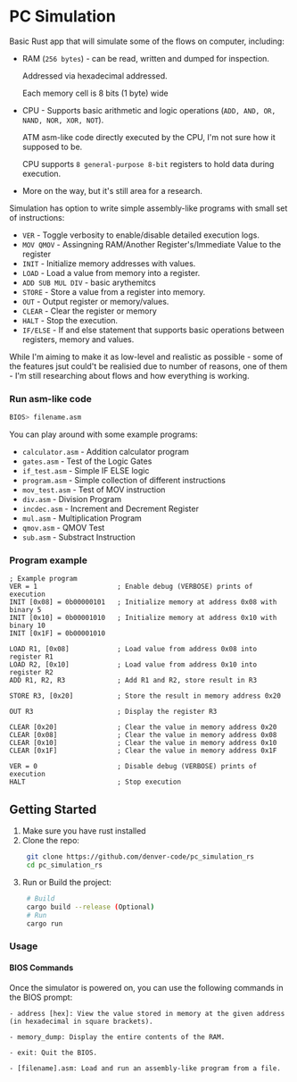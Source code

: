# PC Simulation  
Basic Rust app that will simulate some of the flows on computer, including: 
- RAM  (`256 bytes`) - can be read, written and dumped for inspection.    
  
  Addressed via hexadecimal addressed. 

  Each memory cell is 8 bits (1 byte) wide
- CPU  - Supports basic arithmetic and logic operations (`ADD, AND, OR, NAND, NOR, XOR, NOT`).  
  
  ATM asm-like code directly executed by the CPU, I'm not sure how it supposed to be.   

  CPU supports `8 general-purpose 8-bit` registers to hold data during execution.  
- More on the way, but it's still area for a research.  

Simulation has option to write simple assembly-like programs with small set of instructions:  
- `VER` - Toggle verbosity to enable/disable detailed execution logs.
- `MOV QMOV` - Assingning RAM/Another Register's/Immediate Value to the register
- `INIT` - Initialize memory addresses with values.
- `LOAD` -  Load a value from memory into a register.
- `ADD SUB MUL DIV` -  basic arythemitcs
- `STORE` - Store a value from a register into memory.
- `OUT` - Output register or memory/values.
- `CLEAR` - Clear the register or memory
- `HALT` - Stop the execution.
- `IF/ELSE` -  If and else statement that supports basic operations between registers, memory and values.

While I'm aiming to make it as low-level and realistic as possible - some of the features jsut could't be realisied due to number of reasons, one of them - I'm still researching about flows and how everything is working.  

### Run asm-like code  
```bash
BIOS> filename.asm
```  
You can play around with some example programs:  
- `calculator.asm` - Addition calculator program
- `gates.asm`  - Test of the Logic Gates
- `if_test.asm` - Simple IF ELSE logic
- `program.asm` - Simple collection of different instructions
- `mov_test.asm` - Test of MOV instruction
- `div.asm` - Division Program
- `incdec.asm` - Increment and Decrement Register
- `mul.asm` - Multiplication Program
- `qmov.asm` - QMOV Test
- `sub.asm` - Substract Instruction

### Program example  
```assembly
; Example program
VER = 1                    ; Enable debug (VERBOSE) prints of execution
INIT [0x08] = 0b00000101   ; Initialize memory at address 0x08 with binary 5
INIT [0x10] = 0b00001010   ; Initialize memory at address 0x10 with binary 10
INIT [0x1F] = 0b00001010

LOAD R1, [0x08]            ; Load value from address 0x08 into register R1
LOAD R2, [0x10]            ; Load value from address 0x10 into register R2
ADD R1, R2, R3             ; Add R1 and R2, store result in R3

STORE R3, [0x20]           ; Store the result in memory address 0x20

OUT R3                     ; Display the register R3

CLEAR [0x20]               ; Clear the value in memory address 0x20
CLEAR [0x08]               ; Clear the value in memory address 0x08
CLEAR [0x10]               ; Clear the value in memory address 0x10
CLEAR [0x1F]               ; Clear the value in memory address 0x1F

VER = 0                    ; Disable debug (VERBOSE) prints of execution
HALT                       ; Stop execution
```

## Getting Started  
1. Make sure you have rust installed  
2. Clone the repo:  
   ```bash
    git clone https://github.com/denver-code/pc_simulation_rs
    cd pc_simulation_rs
   ```
3. Run or Build the project:  
   ```bash
    # Build
    cargo build --release (Optional)
    # Run
    cargo run
   ```

### Usage
#### BIOS Commands

Once the simulator is powered on, you can use the following commands in the BIOS prompt:
```
- address [hex]: View the value stored in memory at the given address (in hexadecimal in square brackets).

- memory_dump: Display the entire contents of the RAM.
    
- exit: Quit the BIOS.

- [filename].asm: Load and run an assembly-like program from a file.
```